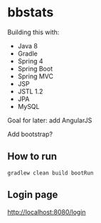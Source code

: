 # bbstats

Building this with:

* Java 8
* Gradle
* Spring 4
* Spring Boot
* Spring MVC
* JSP
* JSTL 1.2
* JPA
* MySQL

Goal for later: add AngularJS

Add bootstrap?

## How to run

`gradlew clean build bootRun`

## Login page
[http://localhost:8080/login](http://localhost:8080/login)
